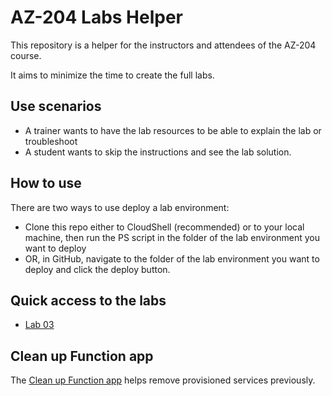 # AZ-204 Labs Helper

This repository is a helper for the instructors and attendees of the AZ-204 course.

It aims to minimize the time to create the full labs.

## Use scenarios
- A trainer wants to have the lab resources to be able to explain the lab or troubleshoot
- A student wants to skip the instructions and see the lab solution.

## How to use
There are two ways to use deploy a lab environment:
- Clone this repo either to CloudShell (recommended) or to your local machine, then run the PS script in the folder of the lab environment you want to deploy
- OR, in GitHub, navigate to the folder of the lab environment you want to deploy and click the deploy button.

## Quick access to the labs
* [Lab 03](labs/lab03)


## Clean up Function app
The [Clean up Function app](cleanup-func) helps remove provisioned services previously.
